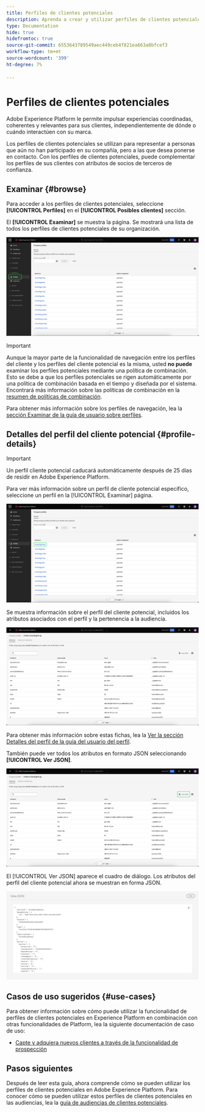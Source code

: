 ```yaml
---
title: Perfiles de clientes potenciales
description: Aprenda a crear y utilizar perfiles de clientes potenciales para recopilar información sobre clientes desconocidos mediante información de terceros.
type: Documentation
hide: true
hidefromtoc: true
source-git-commit: 6553643789549aec449ceb4f821ea663a0bfcef3
workflow-type: tm+mt
source-wordcount: '399'
ht-degree: 7%

---
```



# Perfiles de clientes potenciales

Adobe Experience Platform le permite impulsar experiencias coordinadas, coherentes y relevantes para sus clientes, independientemente de dónde o cuándo interactúen con su marca.

Los perfiles de clientes potenciales se utilizan para representar a personas que aún no han participado en su compañía, pero a las que desea ponerse en contacto. Con los perfiles de clientes potenciales, puede complementar los perfiles de sus clientes con atributos de socios de terceros de confianza.

## Examinar {#browse}

Para acceder a los perfiles de clientes potenciales, seleccione **[!UICONTROL Perfiles]** en el **[!UICONTROL Posibles clientes]** sección.

El **[!UICONTROL Examinar]** se muestra la página. Se mostrará una lista de todos los perfiles de clientes potenciales de su organización.

![El [!UICONTROL Perfiles] botón aparece resaltado y muestra el [!UICONTROL Examinar] para perfiles de clientes potenciales.](../images/prospect-profile/browse-profiles.png)

>[!IMPORTANT]
>
>Aunque la mayor parte de la funcionalidad de navegación entre los perfiles del cliente y los perfiles del cliente potencial es la misma, usted **no puede** examinar los perfiles potenciales mediante una política de combinación. Esto se debe a que los perfiles potenciales se rigen automáticamente por una política de combinación basada en el tiempo y diseñada por el sistema. Encontrará más información sobre las políticas de combinación en la [resumen de políticas de combinación](../merge-policies/overview.md).

Para obtener más información sobre los perfiles de navegación, lea la [sección Examinar de la guía de usuario sobre perfiles](./user-guide.md#browse-identity).

## Detalles del perfil del cliente potencial {#profile-details}

>[!IMPORTANT]
>
>Un perfil cliente potencial caducará automáticamente después de 25 días de residir en Adobe Experience Platform.

Para ver más información sobre un perfil de cliente potencial específico, seleccione un perfil en la [!UICONTROL Examinar] página.

![Un perfil de cliente potencial se resalta en la página de exploración.](../images/prospect-profile/select-specific-profile.png)

Se muestra información sobre el perfil del cliente potencial, incluidos los atributos asociados con el perfil y la pertenencia a la audiencia.

![Se muestra la página de detalles del perfil del cliente potencial.](../images/prospect-profile/profile-details.png)

Para obtener más información sobre estas fichas, lea la [Ver la sección Detalles del perfil de la guía del usuario del perfil](./user-guide.md#profile-detail).

También puede ver todos los atributos en formato JSON seleccionando **[!UICONTROL Ver JSON]**.

![El [!UICONTROL Ver JSON] aparece resaltado en la página de detalles del perfil del cliente potencial.](../images/prospect-profile/profile-select-view-json.png)

El [!UICONTROL Ver JSON] aparece el cuadro de diálogo. Los atributos del perfil del cliente potencial ahora se muestran en forma JSON.

![Los atributos del perfil del cliente potencial se muestran en forma JSON.](../images/prospect-profile/profile-view-json.png)

## Casos de uso sugeridos {#use-cases}

Para obtener información sobre cómo puede utilizar la funcionalidad de perfiles de clientes potenciales en Experience Platform en combinación con otras funcionalidades de Platform, lea la siguiente documentación de caso de uso:

- [Capte y adquiera nuevos clientes a través de la funcionalidad de prospección](../../rtcdp/partner-data/prospecting.md)

## Pasos siguientes

Después de leer esta guía, ahora comprende cómo se pueden utilizar los perfiles de clientes potenciales en Adobe Experience Platform. Para conocer cómo se pueden utilizar estos perfiles de clientes potenciales en las audiencias, lea la [guía de audiencias de clientes potenciales](../../segmentation/ui/prospect-audience.md).

